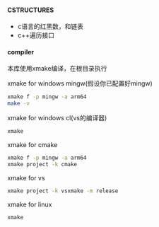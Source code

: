 #### CSTRUCTURES
* c语言的红黑数，和链表
* c++遍历接口

#### compiler

本库使用xmake编译，在根目录执行

xmake for windows mingw(假设你已配置好mingw)

```bash
xmake f -p mingw -a arm64
make -v
```

xmake for windows cl(vs的编译器)

```bash
xmake 
```

xmake for cmake

```bash
xmake f -p mingw -a arm64
xmake project -k cmake
```

xmake for vs

```bash
xmake project -k vsxmake -m release
```

xmake for linux

```
xmake
```

